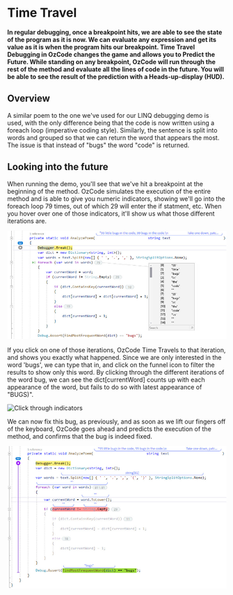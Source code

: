 # Time Travel

**In regular debugging, once a breakpoint hits, we are able to see the state of the program as it is now. We can evaluate any expression and get its value as it is when the program hits our breakpoint. Time Travel Debugging in OzCode changes the game and allows you to Predict the Future.
While standing on any breakpoint, OzCode will run through the rest of the method and evaluate all the lines of code in the future. You will be able to see the result of the prediction with a Heads-up-display (HUD).**

## Overview 

A similar poem to the one we've used for our LINQ debugging demo is used, with the only difference being that the code is now written using a foreach loop (imperative coding style). Similarly, the sentence is split into words and grouped so that we can return the word that appears the most. The issue is that instead of "bugs" the word "code" is returned. 

## Looking into the future

When running the demo, you'll see that we've hit a breakpoint at the beginning of the method. 
OzCode simulates the execution of the entire method and is able to give you numeric indicators, showing we'll go into the foreach loop 79 times, out of which 29 will enter the if statment, etc. When you hover over one of those indicators, it'll show us what those different iterations are.

![Hover indicators](Image1.jpg)

If you click on one of those iterations, OzCode Time Travels to that iteration, and shows you exactly what happened. 
Since we are only interested in the word 'bugs', we can type that in, and click on the funnel icon to filter the results to show only this word. By clicking through the different iterations of the word bug, we can see the dict[currentWord] counts up with each appearance of the word, but fails to do so with latest appearance of "BUGS)".

![Click through indicators](gif1.gif)

We can now fix this bug, as previously, and as soon as we lift our fingers off of the keyboard, OzCode goes ahead and predicts the execution of the method, and confirms that the bug is indeed fixed.

![Hover indicators](Image5.jpg)












